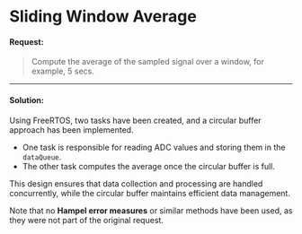 # Sliding Window Average

#### Request:

>  Compute the average of the sampled signal over a window, for example, 5 secs.

---

#### Solution:

Using FreeRTOS, two tasks have been created, and a circular buffer approach has been implemented. 

- One task is responsible for reading ADC values and storing them in the `dataQueue`.
- The other task computes the average once the circular buffer is full.

This design ensures that data collection and processing are handled concurrently, while the circular buffer maintains efficient data management.

Note that no **Hampel error measures** or similar methods have been used, as they were not part of the original request.
